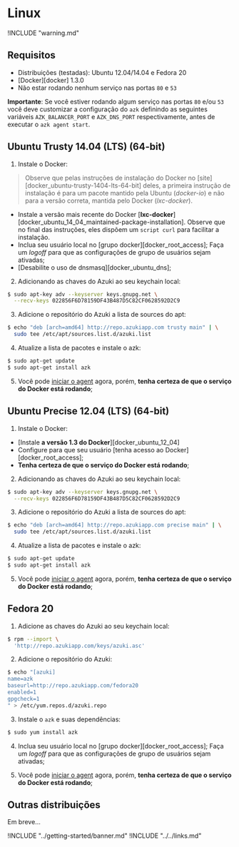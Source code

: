 # Linux

!INCLUDE "warning.md"

## Requisitos

* Distribuições (testadas): Ubuntu 12.04/14.04 e Fedora 20
* [Docker][docker] 1.3.0
* Não estar rodando nenhum serviço nas portas `80` e `53`

**Importante**: Se você estiver rodando algum serviço nas portas `80` e/ou `53` você deve customizar a configuração do `azk` definindo as seguintes variáveis `AZK_BALANCER_PORT` e `AZK_DNS_PORT` respectivamente, antes de executar o `azk agent start`.

## Ubuntu Trusty 14.04 (LTS) (64-bit)

1. Instale o Docker:

  >Observe que pelas instruções de instalação do Docker no [site][docker_ubuntu-trusty-1404-lts-64-bit] deles, a primeira instrução de instalação é para um pacote mantido pela Ubuntu (_docker-io_) e não para a versão correta, mantida pelo Docker (_lxc-docker_).

  - Instale a versão mais recente do Docker [**lxc-docker**][docker_ubuntu_14_04_maintained-package-installation]. Observe que no final das instruções, eles dispõem um `script curl` para facilitar a instalação.
  - Inclua seu usuário local no [grupo docker][docker_root_access]; Faça um _logoff_ para que as configurações de grupo de usuários sejam ativadas;
  - [Desabilite o uso de dnsmasq][docker_ubuntu_dns];

2. Adicionando as chaves do Azuki ao seu keychain local:

  ```bash
  $ sudo apt-key adv --keyserver keys.gnupg.net \
    --recv-keys 022856F6D78159DF43B487D5C82CF0628592D2C9
  ```

3. Adicione o repositório do Azuki a lista de sources do apt:

  ```bash
  $ echo "deb [arch=amd64] http://repo.azukiapp.com trusty main" | \
    sudo tee /etc/apt/sources.list.d/azuki.list
  ```

4. Atualize a lista de pacotes e instale o azk:

  ```bash
  $ sudo apt-get update
  $ sudo apt-get install azk
  ```

5. Você pode [iniciar o agent](../getting-started/starting-agent.md) agora, porém, **tenha certeza de que o serviço do Docker está rodando**;


## Ubuntu Precise 12.04 (LTS) (64-bit)

1. Instale o Docker:

  - [Instale **a versão 1.3 do Docker**][docker_ubuntu_12_04]
  - Configure para que seu usuário [tenha acesso ao Docker][docker_root_access];
  - **Tenha certeza de que o serviço do Docker está rodando**;

2. Adicionando as chaves do Azuki ao seu keychain local:

  ```bash
  $ sudo apt-key adv --keyserver keys.gnupg.net \
    --recv-keys 022856F6D78159DF43B487D5C82CF0628592D2C9
  ```

3. Adicione o repositório do Azuki a lista de sources do apt:

  ```bash
  $ echo "deb [arch=amd64] http://repo.azukiapp.com precise main" | \
    sudo tee /etc/apt/sources.list.d/azuki.list
  ```

4. Atualize a lista de pacotes e instale o azk:

  ```bash
  $ sudo apt-get update
  $ sudo apt-get install azk
  ```

5. Você pode [iniciar o agent](../getting-started/starting-agent.md) agora, porém, **tenha certeza de que o serviço do Docker está rodando**;


## Fedora 20

1. Adicione as chaves do Azuki ao seu keychain local:

  ```bash
  $ rpm --import \
    'http://repo.azukiapp.com/keys/azuki.asc'
  ```

2. Adicione o repositório do Azuki:

  ```bash
  $ echo "[azuki]
  name=azk
  baseurl=http://repo.azukiapp.com/fedora20
  enabled=1
  gpgcheck=1
  " > /etc/yum.repos.d/azuki.repo
  ```

3. Instale o `azk` e suas dependências:

  ```bash
  $ sudo yum install azk
  ```

4. Inclua seu usuário local no [grupo docker][docker_root_access]; Faça um _logoff_ para que as configurações de grupo de usuários sejam ativadas;

5. Você pode [iniciar o agent](../getting-started/starting-agent.md) agora, porém, **tenha certeza de que o serviço do Docker está rodando**;


## Outras distribuições

Em breve...

!INCLUDE "../getting-started/banner.md"
!INCLUDE "../../links.md"
